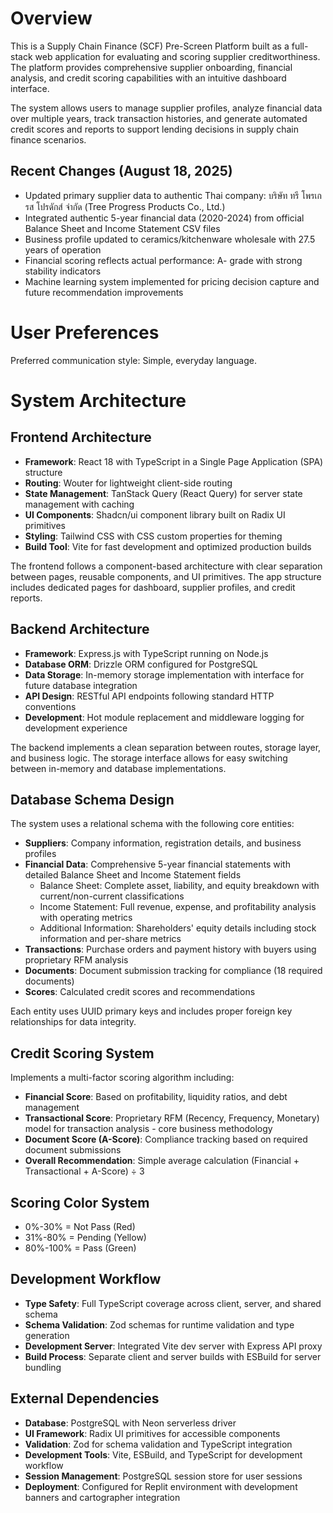 # Overview

This is a Supply Chain Finance (SCF) Pre-Screen Platform built as a full-stack web application for evaluating and scoring supplier creditworthiness. The platform provides comprehensive supplier onboarding, financial analysis, and credit scoring capabilities with an intuitive dashboard interface.

The system allows users to manage supplier profiles, analyze financial data over multiple years, track transaction histories, and generate automated credit scores and reports to support lending decisions in supply chain finance scenarios.

## Recent Changes (August 18, 2025)
- Updated primary supplier data to authentic Thai company: บริษัท ทรี โพรเกรส โปรดักส์ จำกัด (Tree Progress Products Co., Ltd.)
- Integrated authentic 5-year financial data (2020-2024) from official Balance Sheet and Income Statement CSV files
- Business profile updated to ceramics/kitchenware wholesale with 27.5 years of operation
- Financial scoring reflects actual performance: A- grade with strong stability indicators
- Machine learning system implemented for pricing decision capture and future recommendation improvements

# User Preferences

Preferred communication style: Simple, everyday language.

# System Architecture

## Frontend Architecture
- **Framework**: React 18 with TypeScript in a Single Page Application (SPA) structure
- **Routing**: Wouter for lightweight client-side routing
- **State Management**: TanStack Query (React Query) for server state management with caching
- **UI Components**: Shadcn/ui component library built on Radix UI primitives
- **Styling**: Tailwind CSS with CSS custom properties for theming
- **Build Tool**: Vite for fast development and optimized production builds

The frontend follows a component-based architecture with clear separation between pages, reusable components, and UI primitives. The app structure includes dedicated pages for dashboard, supplier profiles, and credit reports.

## Backend Architecture
- **Framework**: Express.js with TypeScript running on Node.js
- **Database ORM**: Drizzle ORM configured for PostgreSQL
- **Data Storage**: In-memory storage implementation with interface for future database integration
- **API Design**: RESTful API endpoints following standard HTTP conventions
- **Development**: Hot module replacement and middleware logging for development experience

The backend implements a clean separation between routes, storage layer, and business logic. The storage interface allows for easy switching between in-memory and database implementations.

## Database Schema Design
The system uses a relational schema with the following core entities:
- **Suppliers**: Company information, registration details, and business profiles
- **Financial Data**: Comprehensive 5-year financial statements with detailed Balance Sheet and Income Statement fields
  - Balance Sheet: Complete asset, liability, and equity breakdown with current/non-current classifications
  - Income Statement: Full revenue, expense, and profitability analysis with operating metrics
  - Additional Information: Shareholders' equity details including stock information and per-share metrics
- **Transactions**: Purchase orders and payment history with buyers using proprietary RFM analysis
- **Documents**: Document submission tracking for compliance (18 required documents)
- **Scores**: Calculated credit scores and recommendations

Each entity uses UUID primary keys and includes proper foreign key relationships for data integrity.

## Credit Scoring System
Implements a multi-factor scoring algorithm including:
- **Financial Score**: Based on profitability, liquidity ratios, and debt management
- **Transactional Score**: Proprietary RFM (Recency, Frequency, Monetary) model for transaction analysis - core business methodology
- **Document Score (A-Score)**: Compliance tracking based on required document submissions
- **Overall Recommendation**: Simple average calculation (Financial + Transactional + A-Score) ÷ 3

## Scoring Color System
- 0%-30% = Not Pass (Red)
- 31%-80% = Pending (Yellow) 
- 80%-100% = Pass (Green)

## Development Workflow
- **Type Safety**: Full TypeScript coverage across client, server, and shared schema
- **Schema Validation**: Zod schemas for runtime validation and type generation
- **Development Server**: Integrated Vite dev server with Express API proxy
- **Build Process**: Separate client and server builds with ESBuild for server bundling

## External Dependencies

- **Database**: PostgreSQL with Neon serverless driver
- **UI Framework**: Radix UI primitives for accessible components
- **Validation**: Zod for schema validation and TypeScript integration
- **Development Tools**: Vite, ESBuild, and TypeScript for development workflow
- **Session Management**: PostgreSQL session store for user sessions
- **Deployment**: Configured for Replit environment with development banners and cartographer integration